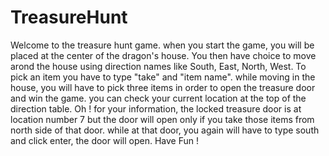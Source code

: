 # TreasureHunt
Welcome to the treasure hunt game.
               when you start the game, you will be placed at the center of the dragon's house.
               You then have choice to move arond the house using direction names like South, East, North, West. To pick an item you have to type "take" and "item name". 
                 while moving in the house, you will have to pick three items in order to open the treasure door and win the game.
                 you can check your current location at the top of the direction table.
                 Oh ! for your information, the locked treasure door is at location number 7 but the door will open only if you take those items from north side of that door. while at that door, you again will have to type south and click enter, the door will open.
                 Have Fun !
